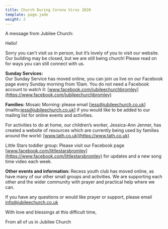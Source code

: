 ```yaml
---
title: Church During Corona Virus 2020
template: page.jade
weight: 2
---
```

A message from Jubilee Church: 
 
Hello!  

Sorry you can’t visit us in person, but it’s lovely of you to visit our website. Our building may be closed, but we are still being church! 
Please read on for ways you can still connect with us. 

**Sunday Services:**  
Our Sunday Service has moved online, you can join us live on our Facebook page every Sunday morning from 10am. You do not need a Facebook account to watch it: [www.facebook.com/jubileechurchbromley](https://www.facebook.com/jubileechurchbromley) 


**Families:**
Mosaic Morning: please email [jess@jubileechurch.co.uk](mailto:jess@jubileechurch.co.uk] if you would like to be added to our mailing list for online events and activities. 

For activities to do at home, our children’s worker, Jessica-Ann Jenner, has created a website of resources which are currently being used by families around the world: [www.tath.co.uk](https://www.tath.co.uk)

Little Stars toddler group: Please visit our Facebook page [www.facebook.com/littlestarsbromley](https://www.facebook.com/littlestarsbromley) for updates and a new song time video each week. 


**Other events and information:**
Recess youth club has moved online, as have many of our other small groups and activities. We are supporting each other and the wider community with prayer and practical help where we can.  

If you have any questions or would like prayer or support, please email [info@jubileechurch.co.uk](mailto:info@jubileechurch.co.uk) 

 
With love and blessings at this difficult time, 

From all of us in Jubilee Church 
